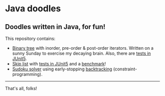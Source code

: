 # Java doodles

## Doodles written in Java, for fun!

This repository contains:
- [Binary tree](https://github.com/klimesf/java-doodles/blob/master/src/main/java/cz/filipklimes/tree/BinaryTreeNode.java)
with inorder, pre-order & post-order iterators. Written on a sunny Sunday to exercise my decaying brain.
Also, there are [tests in JUnit5](https://github.com/klimesf/java-doodles/blob/master/src/test/java/cz/filipklimes/tree/BinaryTreeNodeTest.java).
- [Skip list](https://github.com/klimesf/java-doodles/blob/master/src/main/java/cz/filipklimes/search/skiplist/NaiveSkipList.java) with 
[tests in JUnit5](https://github.com/klimesf/java-doodles/blob/master/src/test/java/cz/filipklimes/search/skiplist/NaiveSkipListTest.java)
and a [benchmark](https://github.com/klimesf/java-doodles/blob/master/src/main/java/cz/filipklimes/search/skiplist/SkipListBenchmark.java)!
- [Sudoku solver](https://github.com/klimesf/java-doodles/blob/master/src/main/java/cz/filipklimes/constraintProgramming/sudoku)
using early-stopping [backtracking](https://en.wikipedia.org/wiki/Backtracking) (constraint-programming).

---

That's all, folks!
